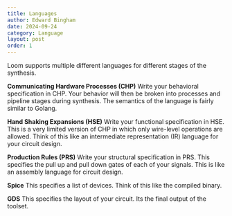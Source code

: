 ```yaml
---
title: Languages
author: Edward Bingham
date: 2024-09-24
category: Language
layout: post
order: 1
---
```


Loom supports multiple different languages for different stages of the synthesis.

**Communicating Hardware Processes (CHP)** Write your behavioral specification
in CHP. Your behavior will then be broken into processes and pipeline stages
during synthesis. The semantics of the language is fairly similar to Golang.

**Hand Shaking Expansions (HSE)** Write your functional specification in HSE.
This is a very limited version of CHP in which only wire-level operations are
allowed. Think of this like an intermediate representation (IR) language for
your circuit design.

**Production Rules (PRS)** Write your structural specification in PRS. This
specifies the pull up and pull down gates of each of your signals. This is like
an assembly language for circuit design.

**Spice** This specifies a list of devices. Think of this like the compiled
binary.

**GDS** This specifies the layout of your circuit. Its the final output of the
toolset.
